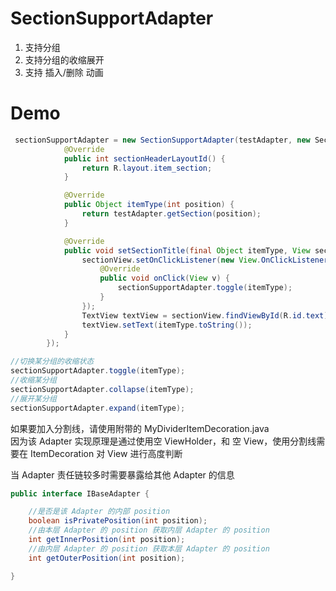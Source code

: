 # SectionSupportAdapter
1. 支持分组  
2. 支持分组的收缩展开
3. 支持 插入/删除 动画
# Demo
```java
 sectionSupportAdapter = new SectionSupportAdapter(testAdapter, new SectionSupportAdapter.SectionSupport() {
            @Override
            public int sectionHeaderLayoutId() {
                return R.layout.item_section;
            }

            @Override
            public Object itemType(int position) {
                return testAdapter.getSection(position);
            }

            @Override
            public void setSectionTitle(final Object itemType, View sectionView) {
                sectionView.setOnClickListener(new View.OnClickListener() {
                    @Override
                    public void onClick(View v) {
                        sectionSupportAdapter.toggle(itemType);
                    }
                });
                TextView textView = sectionView.findViewById(R.id.text);
                textView.setText(itemType.toString());
            }
        });
```
```java
//切换某分组的收缩状态
sectionSupportAdapter.toggle(itemType);
//收缩某分组
sectionSupportAdapter.collapse(itemType);
//展开某分组
sectionSupportAdapter.expand(itemType);
```

如果要加入分割线，请使用附带的 MyDividerItemDecoration.java  
因为该 Adapter 实现原理是通过使用空 ViewHolder，和 空 View，使用分割线需要在 ItemDecoration 对 View 进行高度判断

当 Adapter 责任链较多时需要暴露给其他 Adapter 的信息
```java
public interface IBaseAdapter {

    //是否是该 Adapter 的内部 position
    boolean isPrivatePosition(int position);
    //由本层 Adapter 的 position 获取内层 Adapter 的 position
    int getInnerPosition(int position);
    //由内层 Adapter 的 position 获取本层 Adapter 的 position
    int getOuterPosition(int position);

}
```
